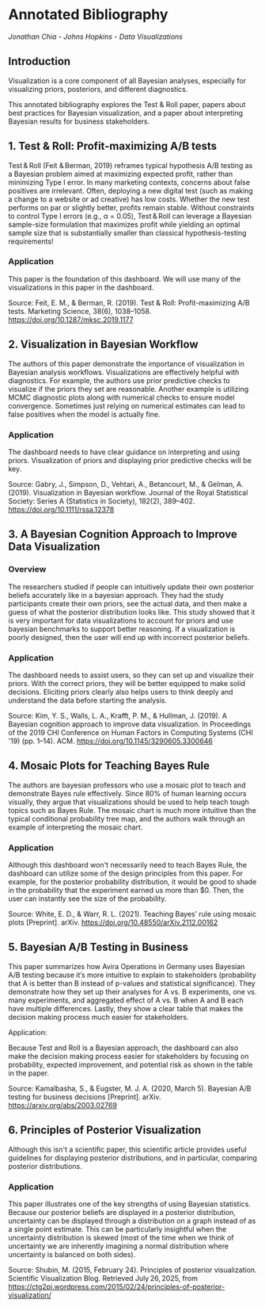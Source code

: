 # Annotated Bibliography

*Jonathan Chia - Johns Hopkins - Data Visualizations*

## Introduction

Visualization is a core component of all Bayesian analyses, especially for visualizing priors, posteriors, and different diagnostics. 

This annotated bibliography explores the Test & Roll paper, papers about best practices for Bayesian visualization, and a paper about interpreting Bayesian results for business stakeholders.

## 1. Test & Roll: Profit-maximizing A/B tests

Test & Roll (Feit & Berman, 2019) reframes typical hypothesis A/B testing as a Bayesian problem aimed at maximizing expected profit, rather than minimizing Type I error. In many marketing contexts, concerns about false positives are irrelevant. Often, deploying a new digital test (such as making a change to a website or ad creative) has low costs. Whether the new test performs on par or slightly better, profits remain stable. 
Without constraints to control Type I errors (e.g., α = 0.05), Test & Roll can leverage a Bayesian sample-size formulation that maximizes profit while yielding an optimal sample size that is substantially smaller than classical hypothesis-testing requirements! 

### Application

This paper is the foundation of this dashboard. We will use many of the visualizations in this paper in the dashboard.

Source: Feit, E. M., & Berman, R. (2019). Test & Roll: Profit-maximizing A/B tests. Marketing Science, 38(6), 1038–1058. https://doi.org/10.1287/mksc.2019.1177

## 2. Visualization in Bayesian Workflow

The authors of this paper demonstrate the importance of visualization in Bayesian analysis workflows. Visualizations are effectively helpful with diagnostics. For example, the authors use prior predictive checks to visualize if the priors they set are reasonable. Another example is utilizing MCMC diagnostic plots along with numerical checks to ensure model convergence. Sometimes just relying on numerical estimates can lead to false positives when the model is actually fine.

### Application

The dashboard needs to have clear guidance on interpreting and using priors. Visualization of priors and displaying prior predictive checks will be key.  

Source: Gabry, J., Simpson, D., Vehtari, A., Betancourt, M., & Gelman, A. (2019). Visualization in Bayesian workflow. Journal of the Royal Statistical Society: Series A (Statistics in Society), 182(2), 389–402. https://doi.org/10.1111/rssa.12378

## 3. A Bayesian Cognition Approach to Improve Data Visualization

### Overview
The researchers studied if people can intuitively update their own posterior beliefs accurately like in a bayesian approach. They had the study participants create their own priors, see the actual data, and then make a guess of what the posterior distribution looks like. This study showed that it is very important for data visualizations to account for priors and use bayesian benchmarks to support better reasoning. If a visualization is poorly designed, then the user will end up with incorrect posterior beliefs. 

### Application

The dashboard needs to assist users, so they can set up and visualize their priors. With the correct priors, they will be better equipped to make solid decisions. Eliciting priors clearly also helps users to think deeply and understand the data before starting the analysis. 

Source: Kim, Y. S., Walls, L. A., Krafft, P. M., & Hullman, J. (2019). A Bayesian cognition approach to improve data visualization. In Proceedings of the 2019 CHI Conference on Human Factors in Computing Systems (CHI '19) (pp. 1–14). ACM. https://doi.org/10.1145/3290605.3300646

## 4. Mosaic Plots for Teaching Bayes Rule

The authors are bayesian professors who use a mosaic plot to teach and demonstrate Bayes rule effectively. Since 80% of human learning occurs visually, they argue that visualizations should be used to help teach tough topics such as Bayes Rule. The mosaic chart is much more intuitive than the typical conditional probability tree map, and the authors walk through an example of interpreting the mosaic chart. 

### Application

Although this dashboard won't necessarily need to teach Bayes Rule, the dashboard can utilize some of the design principles from this paper. For example, for the posterior probability distribution, it would be good to shade in the probability that the experiment earned us more than $0. Then, the user can instantly see the size of the probability. 

Source: White, E. D., & Warr, R. L. (2021). Teaching Bayes’ rule using mosaic plots [Preprint]. arXiv. https://doi.org/10.48550/arXiv.2112.00162


## 5. Bayesian A/B Testing in Business

This paper summarizes how Avira Operations in Germany uses Bayesian A/B testing because it’s more intuitive to explain to stakeholders (probability that A is better than B instead of p-values and statistical significance). They demonstrate how they set up their analyses for A vs. B experiments, one vs. many experiments, and aggregated effect of A vs. B when A and B each have multiple differences. Lastly, they show a clear table that makes the decision making process much easier for stakeholders.

Application:

Because Test and Roll is a Bayesian approach, the dashboard can also make the decision making process easier for stakeholders by focusing on probability, expected improvement, and potential risk as shown in the table in the paper.

Source: Kamalbasha, S., & Eugster, M. J. A. (2020, March 5). Bayesian A/B testing for business decisions [Preprint]. arXiv. https://arxiv.org/abs/2003.02769


## 6. Principles of Posterior Visualization

Although this isn't a scientific paper, this scientific article provides useful guidelines for displaying posterior distributions, and in particular, comparing posterior distributions. 

### Application

This paper illustrates one of the key strengths of using Bayesian statistics. Because our posterior beliefs are displayed in a posterior distribution, uncertainty can be displayed through a distribution on a graph instead of as a single point estimate. This can be particularly insightful when the uncertainty distribution is skewed (most of the time when we think of uncertainty we are inherently imagining a normal distribution where uncertainty is balanced on both sides). 

Source: Shubin, M. (2015, February 24). Principles of posterior visualization. Scientific Visualization Blog. Retrieved July 26, 2025, from https://ctg2pi.wordpress.com/2015/02/24/principles-of-posterior-visualization/
